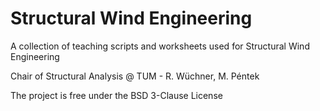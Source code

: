# Structural Wind Engineering

A collection of teaching scripts and worksheets used for Structural Wind Engineering

Chair of Structural Analysis @ TUM - R. Wüchner, M. Péntek

The project is free under the BSD 3-Clause License
